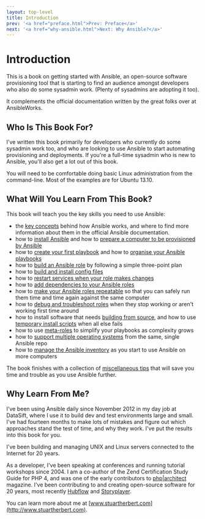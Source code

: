 ```yaml
---
layout: top-level
title: Introduction
prev: '<a href="preface.html">Prev: Preface</a>'
next: '<a href="why-ansible.html">Next: Why Ansible?</a>'
---
```


# Introduction

This is a book on getting started with Ansible, an open-source software provisioning tool that is starting to find an audience amongst developers who also do some sysadmin work.  (Plenty of sysadmins are adopting it too).

It complements the official documentation written by the great folks over at AnsibleWorks.

## Who Is This Book For?

I've written this book primarily for developers who currently do some sysadmin work too, and who are looking to use Ansible to start automating provisioning and deployments.  If you're a full-time sysadmin who is new to Ansible, you'll also get a lot out of this book.

You will need to be comfortable doing basic Linux administration from the command-line.  Most of the examples are for Ubuntu 13.10.

## What Will You Learn From This Book?

This book will teach you the key skills you need to use Ansible:

* the [key concepts](key-concepts.html) behind how Ansible works, and where to find more information about them in the official Ansible documentation.
* how to [install Ansible](installing-ansible.html) and how to [prepare a computer to be provisioned by Ansible](preparing-a-computer.html)
* how to [create your first playbook](first-playbook.html) and how to [organise your Ansible playbooks](organising-your-ansible-files.html)
* how to [build an Ansible role](building-roles.html) by following a simple three-point plan
* how to [build and install config files](working-with-config-files.html)
* how to [restart services when your role makes changes](restarting-services.html)
* how to [add dependencies to your Ansible roles](adding-dependencies-to-roles.html)
* how to [make your Ansible roles repeatable](making-roles-repeatable.html) so that you can safely run them time and time again against the same computer
* how to [debug and troubleshoot roles](debugging-failing-roles.html) when they stop working or aren't working first time around
* how to install software that needs [building from source](building-software-from-source.html), and how to use [temporary install scripts](temporary-install-scripts.html) when all else fails
* how to use [meta-roles](using-meta-roles.html) to simplify your playbooks as complexity grows
* how to [support multiple operating systems](multiple-operating-systems.html) from the same, single Ansible repo
* how to [manage the Ansible inventory](managing-the-inventory.html) as you start to use Ansible on more computers

The book finishes with a collection of [miscellaneous tips](miscellaneous-tips.html) that will save you time and trouble as you use Ansible further.

## Why Learn From Me?

I've been using Ansible daily since November 2012 in my day job at DataSift, where I use it to build dev and test environments large and small.  I've had fourteen months to make lots of mistakes and figure out which approaches stand the test of time, and why they work.  I've put the results into this book for you.

I've been building and managing UNIX and Linux servers connected to the Internet for 20 years.

As a developer, I've been speaking at conferences and running tutorial workshops since 2004.  I am a co-author of the Zend Certification Study Guide for PHP 4, and was one of the early contributors to [php|architect](http://www.phparch.com) magazine.  I've been contributing to and creating open-source software for 20 years, most recently [Hubflow](http://datasift.github.io/gitflow/) and [Storyplayer](http://datasift.github.io/storyplayer).

You can learn more about me at [www.stuartherbert.com](http://www.stuartherbert.com).